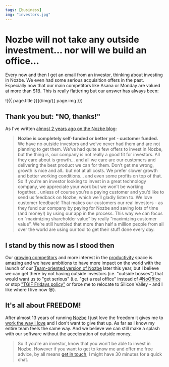 ```yaml
---
tags: [business]
img: "investors.jpg"
---
```


# Nozbe will not take any outside investment... nor will we build an office...

Every now and then I get an email from an investor, thinking about investing in Nozbe. We even had some serious acquisition offers in the past. Especially now that our main competitors like Asana or Monday are valued at more than $1B. This is really flattering but our answer has always been:

<!--More-->

![{{ page.title }}](/img/{{ page.img }})

## Thank you but: "NO, thanks!"

As I've written [almost 2 years ago on the Nozbe blog](https://nozbe.com/blog/11-years/):

> **Nozbe is completely self-funded or better yet - customer funded.** We have no outside investors and we’ve never had them and are not planning to get them. We’ve had quite a few offers to invest in Nozbe, but the thing is, our company is not really a good fit for investors. All they care about is growth… and all we care are our customers and delivering the best product we can for them. Don’t get me wrong, growth is nice and all.. but not at all costs. We prefer slower growth and better working conditions… and even some profits on top of that. So if you’re an investor looking to invest in a great technology company, we appreciate your work but we won’t be working together… unless of course you’re a paying customer and you’d like to send us feedback on Nozbe, which we’ll gladly listen to. We love customer feedback! That makes our customers our real investors - as they fund our company by paying for Nozbe and saving lots of time (and money!) by using our app in the process. This way we can focus on “maximizing shareholder value” by really “maximizing customer value”. We’re still humbled that more than half a million people from all over the world are using our tool to get their stuff done every day.

## I stand by this now as I stood then

Our [growing competitors](https://www.forbes.com/sites/alexkonrad/2019/07/30/monday-raises-150-million-becomes-israel-top-unicorn/) and more interest in the [productivity](/tag/productivity) space is amazing and we have ambitions to have more impact on the world with the launch of our [Team-oriented version of Nozbe](https://nozbe.com/) later this year, but I believe we can get there by not having outside investors (i.e. "outside bosses") that would want us to "get serious" (i.e. "get a real office" instead of [#NoOffice](https://NoOffice.org) or stop ["TGIF Fridays policy"](https://sliwinski.com/tgif) or force me to relocate to Silicon Valley - and I like where I live now 😎).

## It's all about FREEDOM!

After almost 13 years of running [Nozbe][n] I just love the freedom it gives me to [work the way I love](https://sliwinski.com/5-loves) and I don't want to give that up. As far as I know my entire team feels the same way. And we believe we can still make a splash with our software without the acceleration of outside money.

> So if you're an investor, know that you won't be able to invest in Nozbe. However if you want to get to know me and offer me free advice, by all means [get in touch](https://sliwinski.com/contact), I might have 30 minutes for a quick chat.

[n]: https://nozbe.com/
[p]: https://thepodcast.fm/